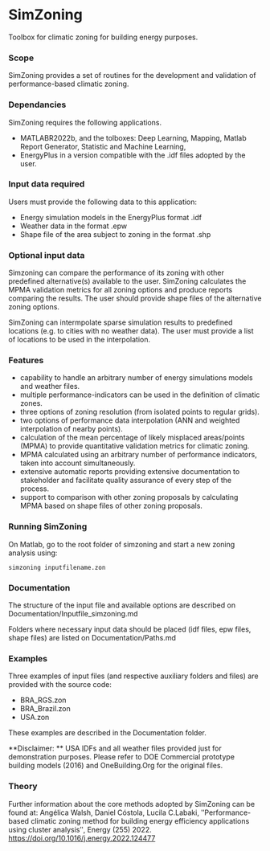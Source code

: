 # SimZoning
Toolbox for climatic zoning for building energy purposes.

### Scope
SimZoning provides a set of routines for the development and validation of performance-based climatic zoning.

### Dependancies
SimZoning requires the following applications.
  - MATLABR2022b, and the tolboxes: Deep Learning, Mapping, Matlab Report Generator, Statistic and Machine Learning, 
  - EnergyPlus in a version compatible with the .idf files adopted by the user.

### Input data required
Users must provide the following data to this application:
  - Energy simulation models in the EnergyPlus format .idf
  - Weather data in the format .epw
  - Shape file of the area subject to zoning in the format .shp
  
### Optional input data
Simzoning can compare the performance of its zoning with other predefined alternative(s) available to the user. SimZoning calculates the MPMA validation metrics for all zoning options and produce reports comparing the results. The user should provide shape files of the alternative zoning options.

SimZoning can intermpolate sparse simulation results to predefined locations (e.g. to cities with no weather data). The user must provide a list of locations to be used in the interpolation.

### Features
  - capability to handle an arbitrary number of energy simulations models and weather files. 
  - multiple performance-indicators can be used in the definition of climatic zones.
  - three options of zoning resolution (from isolated points to regular grids).
  - two options of performance data interpolation (ANN and weighted interpolation of nearby points).
  - calculation of the mean percentage of likely misplaced areas/points (MPMA) to provide quantitative validation metrics for climatic zoning.
  - MPMA calculated using an arbitrary number of performance indicators, taken into account simultaneously. 
  - extensive automatic reports providing extensive documentation to stakeholder and facilitate quality assurance of every step of the process.
  - support to comparison with other zoning proposals by calculating MPMA based on shape files of other zoning proposals.

### Running SimZoning
On Matlab, go to the root folder of simzoning and start a new zoning analysis using:
```
simzoning inputfilename.zon
```

### Documentation
The structure of the input file and available options are described on Documentation/Inputfile_simzoning.md

Folders where necessary input data should be placed (idf files, epw files, shape files) are listed on Documentation/Paths.md

### Examples
Three examples of input files (and respective auxiliary folders and files) are provided with the source code:
* BRA_RGS.zon
* BRA_Brazil.zon
* USA.zon

These examples are described in the Documentation folder.

**Disclaimer: **
USA IDFs and all weather files provided just for demonstration purposes.
Please refer to DOE Commercial prototype building models (2016) and OneBuilding.Org for the original files.

### Theory 
Further information about the core methods adopted by SimZoning can be found at:
Angélica Walsh, Daniel Cóstola, Lucila C.Labaki, ʺPerformance-based climatic zoning method for building energy efficiency applications using cluster analysisʺ, Energy (255) 2022. https://doi.org/10.1016/j.energy.2022.124477

